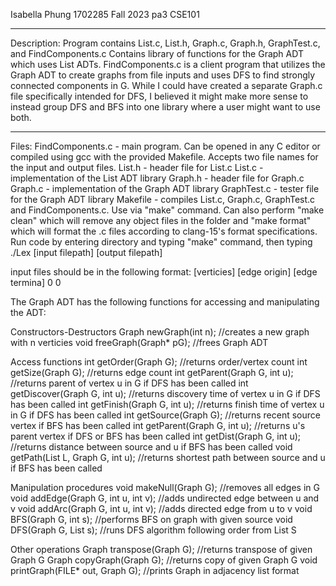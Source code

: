Isabella Phung
1702285
Fall 2023
pa3
CSE101
____________
Description:
Program contains List.c, List.h, Graph.c, Graph.h, GraphTest.c, and FindComponents.c 
Contains library of functions for the Graph ADT which uses List ADTs. FindComponents.c is a client program that utilizes the Graph ADT to create graphs from file inputs and uses DFS to find strongly connected components in G.
While I could have created a separate Graph.c file specifically intended for DFS, I believed it might make more sense to instead group DFS and BFS into one library where a user might want to use both.
_____________
Files:
FindComponents.c - main program. Can be opened in any C editor or compiled using gcc with the provided Makefile. Accepts two file names for the input and output files.
List.h - header file for List.c
List.c - implementation of the List ADT library
Graph.h - header file for Graph.c
Graph.c - implementation of the Graph ADT library
GraphTest.c - tester file for the Graph ADT library
Makefile - compiles List.c, Graph.c, GraphTest.c and FindComponents.c. Use via "make" command. Can also perform "make clean" which will remove any object files in the folder and "make format" which will format the .c files according to clang-15's format specifications.
Run code by entering directory and typing "make" command, then typing ./Lex [input filepath] [output filepath]

input files should be in the following format:
[verticies]
[edge origin] [edge termina]
0 0

The Graph ADT has the following functions for accessing and manipulating the ADT:

Constructors-Destructors
Graph newGraph(int n);  //creates a new graph with n verticies
void freeGraph(Graph\* pG); //frees Graph ADT

Access functions
int getOrder(Graph G); //returns order/vertex count
int getSize(Graph G); //returns edge count
int getParent(Graph G, int u); //returns parent of vertex u in G if DFS has been called
int getDiscover(Graph G, int u); //returns discovery time of vertex u in G if DFS has been called
int getFinish(Graph G, int u); //returns finish time of vertex u in G if DFS has been called
int getSource(Graph G); //returns recent source vertex if BFS has been called
int getParent(Graph G, int u); //returns u's parent vertex if DFS or BFS has been called
int getDist(Graph G, int u); //returns distance between source and u if BFS has been called
void getPath(List L, Graph G, int u); //returns shortest path between source and u if BFS has been called
 
Manipulation procedures 
void makeNull(Graph G); //removes all edges in G
void addEdge(Graph G, int u, int v); //adds undirected edge between u and v
void addArc(Graph G, int u, int v); //adds directed edge from u to v
void BFS(Graph G, int s); //performs BFS on graph with given source
void DFS(Graph G, List s); //runs DFS algorithm following order from List S

Other operations
Graph transpose(Graph G); //returns transpose of given Graph G
Graph copyGraph(Graph G); //returns copy of given Graph G
void printGraph(FILE\* out, Graph G); //prints Graph in adjacency list format

